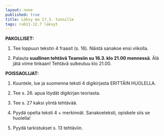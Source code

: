 ```yaml
---
layout: none
published: true
title: Läksy ma 17.3. tunnille
tags: rub11-12.7 läksyt
---
```

**PAKOLLISET:**

1. Tee loppuun tekstin 4 fraasit (s. 16). Näistä sanakoe ensi viikolla.

2. Palauta **suullinen tehtävä Teamsiin su 16.3. klo 21.00 mennessä**. Älä jätä viime tinkaan! Tehtävä sulkeutuu klo 21.00.

**POISSAOLIJAT:**

1. Kuuntele, lue ja suomenna teksti 4 digikirjasta ERITTÄIN HUOLELLA.

2. Tee s. 26. apua löydät digikirjan teoriasta.

3. Tee s. 27 kaksi ylintä tehtävää.

4. Pyydä opelta teksti 4 + merkinnät. Sanakoeteksti, opiskele siis se huolella!

5. Pyydä tarkistukset s. 13 tehtäviin.





